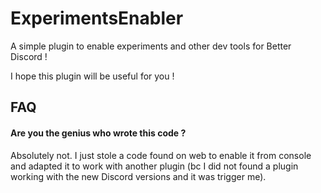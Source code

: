 
# ExperimentsEnabler

A simple plugin to enable experiments and other dev tools for Better Discord !

I hope this plugin will be useful for you !

## FAQ

#### Are you the genius who wrote this code ?

Absolutely not. I just stole a code found on web to enable it from console and adapted it to work with another plugin (bc I did not found a plugin working with the new Discord versions and it was trigger me). 

